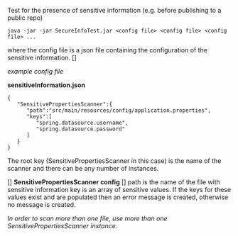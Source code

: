 Test for the presence of sensitive information (e.g. before publishing to a public repo)

```java -jar -jar SecureInfoTest.jar <config file> <config file> <config file> ...```

where the config file is a json file containing the configuration of the sensitive information.
[]

*example config file*

**sensitiveInformation.json**
```
{
   "SensitivePropertiesScanner":{
      "path":"src/main/resources/config/application.properties",
      "keys":[
         "spring.datasource.username",
         "spring.datasource.password"
      ]
   }
}
```
The root key (SensitivePropertiesScanner in this case) is the name of the scanner and there can be any number of instances.

[]
**SensitivePropertiesScanner config**
[]
path is the name of the file with sensitive information
key is an array of sensitive values.  If the keys for these values exist and are populated then an error message is created, otherwise no message is created.

*In order to scan more than one file, use more than one SensitivePropertiesScanner instance.*


